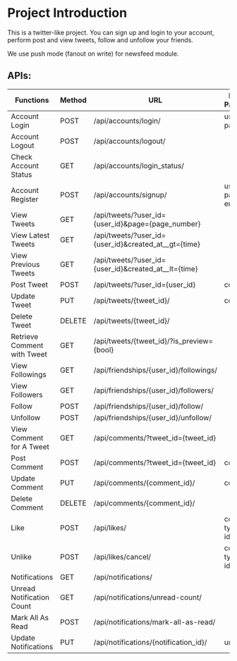# Project Introduction
This is a twitter-like project. You can sign up and login to your account, 
perform post and view tweets, follow and unfollow your
friends. 

We use push mode (fanout on write) for newsfeed module.

## APIs:
| Functions                 | Method|URL                                        | Required Parameters       |
|---------------------------|-------|-------------------------------------------|---------------------------|
| Account Login             | POST  | /api/accounts/login/                      | username, password        |
| Account Logout            | POST  | /api/accounts/logout/                     |                           |
| Check Account Status      | GET   | /api/accounts/login_status/               |                           |
| Account Register          | POST  | /api/accounts/signup/                     | username, password, email |
| View Tweets               | GET   | /api/tweets/?user_id={user_id}&page={page_number}|                     |
| View Latest Tweets        | GET   | /api/tweets/?user_id={user_id}&created_at__gt={time} |                |
| View Previous Tweets      | GET   | /api/tweets/?user_id={user_id}&created_at__lt={time} |                |
| Post Tweet                | POST  | /api/tweets/?user_id={user_id}            | content                   |
| Update Tweet              | PUT   | /api/tweets/{tweet_id}/                   | content                   |
| Delete Tweet              | DELETE| /api/tweets/{tweet_id}/                   |                           |
| Retrieve Comment with Tweet| GET  | /api/tweets/{tweet_id}/?is_preview={bool} |                           |
| View Followings           | GET   | /api/friendships/{user_id}/followings/    |                           |
| View Followers            | GET   | /api/friendships/{user_id}/followers/     |                           |
| Follow                    | POST  | /api/friendships/{user_id}/follow/        |                           |
| Unfollow                  | POST  | /api/friendships/{user_id}/unfollow/      |                           |
| View Comment for A Tweet  | GET   | /api/comments/?tweet_id={tweet_id}        |                           |
| Post Comment              | POST  | /api/comments/?tweet_id={tweet_id}        | content                   |
| Update Comment            | PUT   | /api/comments/{comment_id}/               | content                   |
| Delete Comment            | DELETE| /api/comments/{comment_id}/               |                           |
| Like                      | POST  | /api/likes/                               | content type, object id   |
| Unlike                    | POST  | /api/likes/cancel/                        | content type, object id   |
| Notifications             | GET   | /api/notifications/                       |                           |
| Unread Notification Count | GET   | /api/notifications/unread-count/          |                           |
| Mark All As Read          | POST  | /api/notifications/mark-all-as-read/      |                           |
| Update Notifications      | PUT   | /api/notifications/{notification_id}/     | unread                    |

